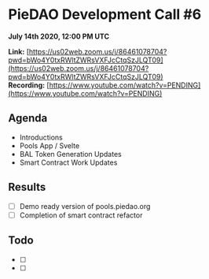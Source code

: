 # PieDAO Development Call \#6

**July 14th 2020, 12:00 PM UTC**

**Link:** [https://us02web.zoom.us/j/86461078704?pwd=bWo4Y0txRWltZWRsVXFJcCtqSzJLQT09](https://us02web.zoom.us/j/86461078704?pwd=bWo4Y0txRWltZWRsVXFJcCtqSzJLQT09)  
 **Recording:** [https://www.youtube.com/watch?v=PENDING](https://www.youtube.com/watch?v=PENDING)

## Agenda

* Introductions
* Pools App / Svelte
* BAL Token Generation Updates
* Smart Contract Work Updates

## Results

* [ ] Demo ready version of pools.piedao.org
* [ ] Completion of smart contract refactor

## Todo

* [ ] 
* [ ] 
